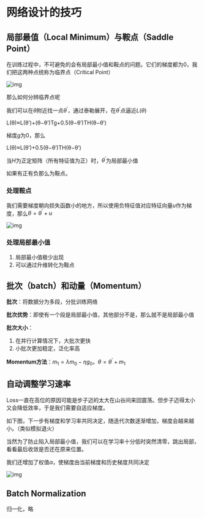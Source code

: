 # 网络设计的技巧

## 局部最值（Local Minimum）与鞍点（Saddle Point）

在训练过程中，不可避免的会有局部最小值和鞍点的问题。它们的梯度都为0，我们把这两种点统称为临界点（Critical Point）

![img](https://pic-1257412153.cos.ap-nanjing.myqcloud.com/images/2022/11/24/694210e6c04f8e0513e4a13255456fc8a906f7b3_2_661x500-a78e94.png)



那么如何分辨临界点呢

我们可以在$\theta$附近找一点$\theta^\prime$，通过泰勒展开，在$\theta ^ \prime$点逼近$L(\theta)$

L(θ)≈L(θ′)+(θ−θ′)Tg+0.5(θ−θ′)TH(θ−θ′)

梯度$g$为0，那么

L(θ)≈L(θ′)+0.5(θ−θ′)TH(θ−θ′)

当$H$为正定矩阵（所有特征值为正）时，$\theta ^ \prime$为局部最小值

如果有正有负那么为鞍点。

### 处理鞍点

我们需要梯度朝向损失函数小的地方，所以使用负特征值对应特征向量$u$作为梯度，那么$\theta=\theta ^ \prime+u$

![img](https://pic-1257412153.cos.ap-nanjing.myqcloud.com/images/2022/11/24/8da92438659f093131c7805b86508b64dd13a421-2af66f.png)

### 处理局部最小值

1. 局部最小值极少出现
2. 可以通过升维转化为鞍点

## 批次（batch）和动量（Momentum）

**批次**：将数据分为多段，分批训练网络

**批次优势**：即使有一个段是局部最小值，其他部分不是，那么就不是局部最小值

**批次大小**：

1. 在并行计算情况下，大批次更快
2. 小批次更加稳定，泛化率高

**Momentum方法**：$m_1 = \lambda m_0 - ηg_0$，$\theta = \theta^\prime + m_1$

## 自动调整学习速率

Loss一直在高位的原因可能是步子迈的太大在山谷间来回震荡。但步子迈得太小又会降低效率，于是我们需要自适应梯度。

如下图，下一步有梯度和学习率共同决定，随迭代次数逐渐增加，梯度会越来越小。（类似模拟退火）

当然为了防止陷入局部最小值，我们可以在学习率十分低时突然清零，跳出局部，看看最后收敛是否还在原来位置。

我们还增加了权值$\alpha$，使梯度由当前梯度和历史梯度共同决定

![img](https://pic-1257412153.cos.ap-nanjing.myqcloud.com/images/2022/11/24/4813812dbf8c1eeb11d36b601b154118dc474202-e2adb3.png)

## Batch Normalization

归一化，略